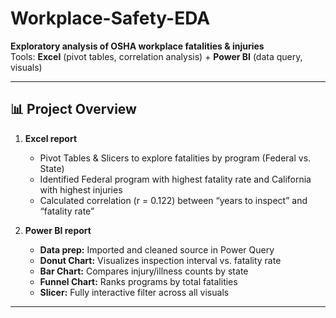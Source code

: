 # Workplace-Safety-EDA

**Exploratory analysis of OSHA workplace fatalities & injuries**  
Tools: **Excel** (pivot tables, correlation analysis) + **Power BI** (data query, visuals)

---

## 📊 Project Overview

1. **Excel report**  
   - Pivot Tables & Slicers to explore fatalities by program (Federal vs. State)  
   - Identified Federal program with highest fatality rate and California with highest injuries  
   - Calculated correlation (r = 0.122) between “years to inspect” and “fatality rate”

2. **Power BI report**  
   - **Data prep:** Imported and cleaned source in Power Query  
   - **Donut Chart:** Visualizes inspection interval vs. fatality rate  
   - **Bar Chart:** Compares injury/illness counts by state  
   - **Funnel Chart:** Ranks programs by total fatalities  
   - **Slicer:** Fully interactive filter across all visuals

---


